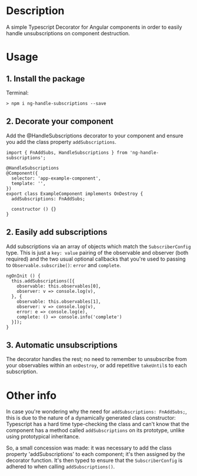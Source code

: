 # Description

A simple Typescript Decorator for Angular components in order to easily handle unsubscriptions on component destruction.

# Usage

## 1. Install the package

Terminal:
```
> npm i ng-handle-subscriptions --save
```

## 2. Decorate your component

Add the @HandleSubscriptions decorator to your component and ensure you add the class property `addSubscriptions`.

```
import { FnAddSubs, HandleSubscriptions } from 'ng-handle-subscriptions';

@HandleSubscriptions
@Component({
  selector: 'app-example-component',
  template: '',
})
export class ExampleComponent implements OnDestroy {
  addSubscriptions: FnAddSubs;
  
  constructor () {}
}
```

## 2. Easily add subscriptions

Add subscriptions via an array of objects which match the `SubscriberConfig` type. This is just a `key: value` pairing of the observable and observer (both required) and the two usual optional callbacks that you're used to passing to `Observable.subscribe()`: `error` and `complete`.

```
ngOnInit () {
  this.addSubscriptions([{
    observable: this.observables[0],
    observer: v => console.log(v),
  }, {
    observable: this.observables[1],
    observer: v => console.log(v),
    error: e => console.log(e),
    complete: () => console.info('complete')
  }]);
}
```

## 3. Automatic unsubscriptions

The decorator handles the rest; no need to remember to unsubscribe from your observables within an `onDestroy`, or add repetitive `takeUntil`s to each subscription.

# Other info

In case you're wondering why the need for `addSubscriptions: FnAddSubs;`, this is due to the nature of a dynamically generated class constructor: Typescript has a hard time type-checking the class and can't know that the component has a method called `addSubscriptions` on its prototype, unlike using prototypical inheritance.

So, a small concession was made: it was necessary to add the class property 'addSubscriptions' to each component; it's then assigned by the decorator function. It's then typed to ensure that the `SubscriberConfig` is adhered to when calling `addSubscriptions()`.
